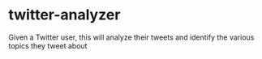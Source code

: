 # twitter-analyzer
Given a Twitter user, this will analyze their tweets and identify the various topics they tweet about
